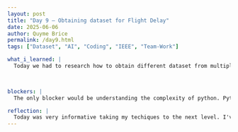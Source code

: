 ```yaml
---
layout: post
title: "Day 9 – Obtaining dataset for Flight Delay"
date: 2025-06-06
author: Quyme Brice
permalink: /day9.html
tags: ["Dataset", "AI", "Coding", "IEEE", "Team-Work"]

what_i_learned: |
  Today we had to research how to obtain different dataset from multiple resources in order to have data to use for our prediction model. These reseources included FAA and Bureau of Transportation. Our goal for today was to figure out how to combine two datasets to use in our prediction model. This function of python was new to me and a great learning experience. I'm proud that I'm learning more techiques in a short amount of time. We practice with kahoot for our python knowledge. I learned more about importing files.

  

blockers: |
  The only blocker would be understanding the complexity of python. Python is still new to me and have lots of techique used within the programing language. Its good to learn it now because it's still one of the most popular language used. The industry probably have adapted in using python as their main code of choice.

reflection: |
  Today was very informative taking my techiques to the next level. I've done a lot of learning with importing files into my python software. We needed to do this in order to figure out how to merged two .csv files together. I accomplished this today by taking one step at a time. This learning experience have pushed me to work better to take my skills to the next level. I feel more prepared for the industry. If the industry is like this I will be more prepared to work on a research team.
---
```

